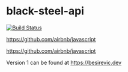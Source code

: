# black-steel-api

[![Build Status](https://jenkins.besirevic.dev/buildStatus/icon?job=BlackSteelMultiPipeline%2Fmain&build=38)](https://jenkins.besirevic.dev/job/BlackSteelMultiPipeline/job/main/)

https://github.com/airbnb/javascript

https://github.com/airbnb/javascript

Version 1 can be found at https://besirevic.dev